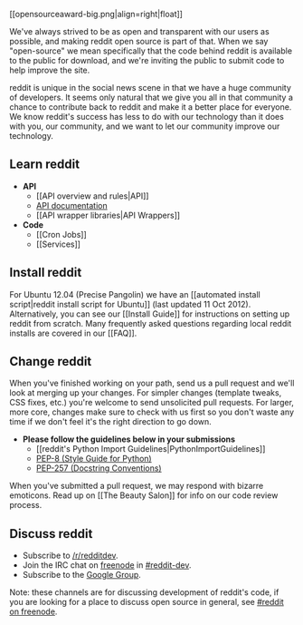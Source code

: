 [[opensourceaward-big.png|align=right|float]]

We've always strived to be as open and transparent with our users as possible,
and making reddit open source is part of that. When we say "open-source" we mean
specifically that the code behind reddit is available to the public for
download, and we're inviting the public to submit code to help improve the
site.

reddit is unique in the social news scene in that we have a huge community of
developers. It seems only natural that we give you all in that community a
chance to contribute back to reddit and make it a better place for everyone. We
know reddit's success has less to do with our technology than it does with you,
our community, and we want to let our community improve our technology.

## Learn reddit
- **API**
    - [[API overview and rules|API]]
    - [API documentation](http://www.reddit.com/dev/api)
    - [[API wrapper libraries|API Wrappers]]
- **Code**
    - [[Cron Jobs]]
    - [[Services]]

## Install reddit
For Ubuntu 12.04 (Precise Pangolin) we have an [[automated install
script|reddit install script for Ubuntu]] (last updated 11 Oct 2012).
Alternatively, you can see our [[Install Guide]] for instructions on setting up
reddit from scratch. Many frequently asked questions regarding local reddit
installs are covered in our [[FAQ]].

## Change reddit
When you've finished working on your path, send us a pull request and we'll
look at merging up your changes. For simpler changes (template tweaks, CSS
fixes, etc.) you're welcome to send unsolicited pull requests. For larger, more
core, changes make sure to check with us first so you don't waste any time if
we don't feel it's the right direction to go down.

- **Please follow the guidelines below in your submissions**
    - [[reddit's Python Import Guidelines|PythonImportGuidelines]]
    - [PEP-8 (Style Guide for Python)](http://www.python.org/dev/peps/pep-0008/)
    - [PEP-257 (Docstring Conventions)](http://www.python.org/dev/peps/pep-0257/)

When you've submitted a pull request, we may respond with bizarre emoticons.
Read up on [[The Beauty Salon]] for info on our code review process.

## Discuss reddit
* Subscribe to [/r/redditdev](http://www.reddit.com/r/redditdev).
* Join the IRC chat on [freenode](http://www.freenode.net/) in
  [#reddit-dev](irc://irc.freenode.net/reddit-dev).
* Subscribe to the [Google Group](http://groups.google.com/group/reddit-dev).

Note: these channels are for discussing development of reddit's code, if you
are looking for a place to discuss open source in general, see [#reddit on
freenode](irc://irc.freenode.net/reddit).
